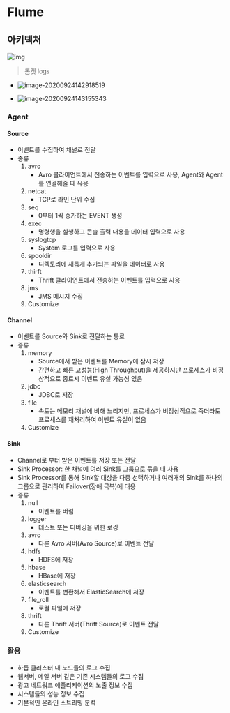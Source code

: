 # Flume

## 아키텍처

![img](https://tva1.sinaimg.cn/large/007S8ZIlgy1gj1o6wjtloj314q07yq3x.jpg) 



> 톰캣 logs

- ![image-20200924142918519](https://tva1.sinaimg.cn/large/007S8ZIlgy1gj1of0rodoj32ck09gk11.jpg)

- ![image-20200924143155343](https://tva1.sinaimg.cn/large/007S8ZIlgy1gj1ohr055bj32ck0mi1kx.jpg)

### Agent

#### Source

- 이벤트를 수집하여 채널로 전달
- 종류
  1. avro 
     - Avro 클라이언트에서 전송하는 이벤트를 입력으로 사용, Agent와 Agent를 연결해줄 때 유용
  2. netcat 
     - TCP로 라인 단위 수집
  3. seq 
     - 0부터 1씩 증가하는 EVENT 생성
  4. exec 
     - 명령행을 실행하고 콘솔 출력 내용을 데이터 입력으로 사용
  5. syslogtcp 
     - System 로그를 입력으로 사용
  6. spooldir 
     - 디렉토리에 새롭게 추가되는 파일을 데이터로 사용
  7. thirft 
     - Thrift 클라이언트에서 전송하는 이벤트를 입력으로 사용
  8. jms 
     - JMS 메시지 수집
  9. Customize

#### Channel

- 이벤트를 Source와 Sink로 전달하는 통로
- 종류
  1. memory
     - Source에서 받은 이벤트를 Memory에 잠시 저장 
     - 간편하고 빠른 고성능(High Throughput)을 제공하지만 프로세스가 비정상적으로 종료시 이벤트 유실 가능성 있음
  2. jdbc
     - JDBC로 저장
  3. file
     - 속도는 메모리 채널에 비해 느리지만, 프로세스가 비정상적으로 죽더라도 프로세스를 재처리하여 이벤트 유실이 없음
  4. Customize

#### Sink

- Channel로 부터 받은 이벤트를 저장 또는 전달
- Sink Processor: 한 채널에 여러 Sink를 그룹으로 묶을 때 사용 
- Sink Processor를 통해 Sink할 대상을 다중 선택하거나 여러개의 Sink를 하나의 그룹으로 관리하여 Failover(장애 극복)에 대응
- 종류
  1. null
     - 이벤트를 버림
  2. logger
     - 테스트 또는 디버깅을 위한 로깅
  3. avro
     - 다른 Avro 서버(Avro Source)로 이벤트 전달
  4. hdfs
     - HDFS에 저장
  5. hbase
     - HBase에 저장
  6. elasticsearch
     - 이벤트를 변환해서 ElasticSearch에 저장
  7. file_roll
     - 로컬 파일에 저장
  8. thrift
     - 다른 Thrift 서버(Thrift Source)로 이벤트 전달
  9. Customize



### 활용

- 하둡 클러스터 내 노드들의 로그 수집
- 웹서버, 메일 서버 같은 기존 시스템들의 로그 수집
- 광고 네트워크 애플리케이션의 노출 정보 수집
- 시스템들의 성능 정보 수집
- 기본적인 온라인 스트리밍 분석 